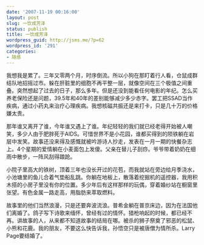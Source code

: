 ```yaml
---
date: '2007-11-19 00:16:00'
layout: post
slug: 一饮成芳泽
status: publish
title: 一饮成芳泽
wordpress_guid: http://jsms.me/?p=62
wordpress_id: '291'
categories:
- 随感
---
```


我想我是累了。三年又零两个月，时序倒流。所以小狗在那盯着行人看，仓鼠成群结队地招摇过市。躲在肝脏里的细胞不再平整一层，就像空间在三个极值之间重叠。突然想起了过去的日子，那么多年。但是还没到能看任何电影的年纪。怎么买养老保险还是问题，39.5年和40年的差别能够减少多少赤字。罢工把SSAD当作疾病，通过小药丸来治疗心理疾病。我想核磁共振还是来打卡，只是几十万的价格嫌太贵。


那年谁又离开了谁，今年谁又遇上了谁。年纪轻轻的我们就已经老得开始被人嘲笑，多少人由于肥胖死于AIDS。可惜世界不是小花园，谁都买得到的陨铁躺在岩层中发笑。故事还没来得及感慨就被吟游诗人抄走，发表在一月一期的快餐杂志上。4个星期的爱情躺在小麦面包上发傻。父亲在替儿子刮痧。爷爷带着奶奶在细雨中散步，一阵风刮得踉跄。


小院子里高大的铁树，顶着三年也没长开过的花苞，而我就站在旁边给月季浇水，小池塘里的鱼儿合着气垫船乱跳。你躺在地板上，散落着挖掘机的遥控器，我用积木搭的小房子里没有你的位置。多少年后有这样那样的玩偶，穿着婚纱站在橱窗里张望。有色金属一路走高，用脂肪来萃取燃料。


故事里的他们当然浪漫，只是还要奔波流浪。普希金躺在普京床边，因为在法国他们离婚了。鸽子写下诗歌来缅怀，曾经有过的情怀。猎枪响起的时候，都已经不再。讲故事的人，从来都不知道故事的结局在哪。被杀的狮子祭奠了邪恶的松鼠、小熊和花鹿。我的朋友，不要这么快告诉我，孙悟空只是被唐僧为情所杀。Larry Page要结婚了。
